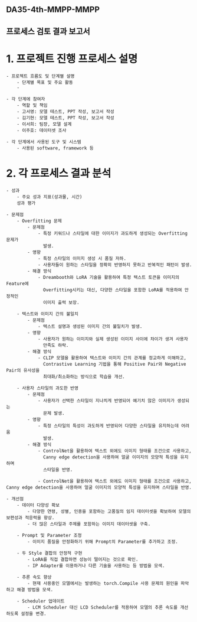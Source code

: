 ## DA35-4th-MMPP-MMPP
## 프로세스 검토 결과 보고서

# 1. 프로젝트 진행 프로세스 설명

    - 프로젝트 흐름도 및 단계별 설명
        - 단계별 목표 및 주요 활동
        - 

    - 각 단계에 참여자
        - 역할 및 책임
        - 고서영: 모델 테스트, PPT 작성, 보고서 작성
        - 김기현: 모델 테스트, PPT 작성, 보고서 작성
        - 이서희: 팀장, 모델 설계
        - 이주호: 데이터셋 조사
  
    - 각 단계에서 사용된 도구 및 시스템
        - 사용된 software, framework 등

# 2. 각 프로세스 결과 분석
    - 성과
        - 주요 성과 지표(성과물, 시간)
        성과 평가

    - 문제점
        - Overfitting 문제
            - 문제점
                - 특정 키워드나 스타일에 대한 이미지가 과도하게 생성되는 Overfitting 문제가  
                  발생.
            - 영향
                - 특정 스타일의 이미지 생성 시 품질 저하.
                - 사용자들이 원하는 스타일을 정확히 반영하지 못하고 반복적인 패턴이 발생.
            - 해결 방식
                - Dreambooth와 LoRA 기술을 활용하여 특정 텍스트 토큰을 이미지의 Feature에 
                  Overfitting시키는 대신, 다양한 스타일을 포함한 LoRA를 적용하여 안정적인  
                  이미지 출력 보장.

        - 텍스트와 이미지 간의 불일치
            - 문제점
                - 텍스트 설명과 생성된 이미지 간의 불일치가 발생.
            - 영향
                - 사용자가 원하는 이미지와 실제 생성된 이미지 사이에 차이가 생겨 사용자  
                  만족도 하락.
            - 해결 방식
                - CLIP 모델을 활용하여 텍스트와 이미지 간의 관계를 정교하게 이해하고, 
                  Contrastive Learning 기법을 통해 Positive Pair와 Negative Pair의 유사성을  
                  최대화/최소화하는 방식으로 학습을 개선.
  
        - 사용자 스타일의 과도한 반영
            - 문제점
                - 사용자가 선택한 스타일이 지나치게 반영되어 예기치 않은 이미지가 생성되는  
                  문제 발생.
            - 영향
                - 특정 스타일의 특성이 과도하게 반영되어 다양한 스타일을 유지하는데 어려움 
                  발생.
            - 해결 방식
                - ControlNet을 활용하여 텍스트 외에도 이미지 형태를 조건으로 사용하고, 
                  Canny edge detection을 사용하여 얼굴 이미지의 모양적 특성을 유지하며 
                  스타일을 반영.

                - ControlNet을 활용하여 텍스트 외에도 이미지 형태를 조건으로 사용하고, Canny edge detection을 사용하여 얼굴 이미지의 모양적 특성을 유지하며 스타일을 반영.

    - 개선점
        - 데이터 다양성 확보
            - 다양한 연령, 성별, 인종을 포함하는 고품질의 임지 데이터셋을 확보하여 모델의 보편성과 적응력을 향상.
            - 더 많은 스타일과 주제를 포함하는 이미지 데이터셋을 구축.
  
        - Prompt 및 Parameter 조정
            - 이미지 품질을 안정화하기 위해 Prompt의 Parameter를 추가하고 조정.
         
        - 두 Style 결합의 안정적 구현
            - LoRA를 직접 결합하면 성능이 떨어지는 것으로 확인. 
            - IP Adapter를 이용하거나 다른 기술을 사용하는 등 방법을 모색.
  
        - 추론 속도 향상
            - 현재 사용중인 모델에서는 발생하는 torch.Compile 사용 문제의 원인을 파악하고 해결 방법을 모색.
           
        - Scheduler 업데이트
            - LCM Scheduler 대신 LCD Scheduler를 적용하여 모델의 추론 속도를 개선하도록 설정을 변경.